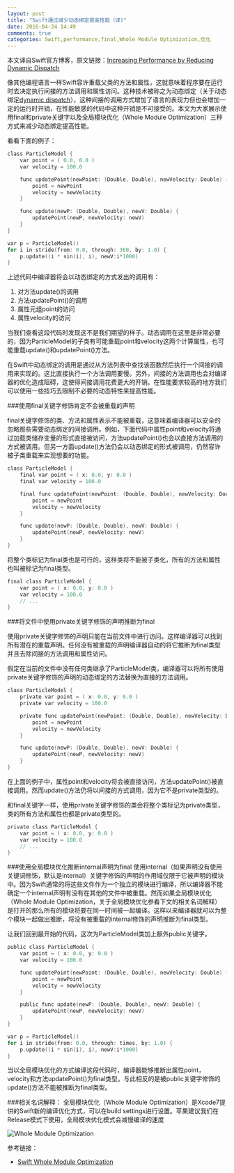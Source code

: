 ```yaml
---
layout: post
title: "Swift通过减少动态绑定提高性能（译)"
date: 2016-04-24 14:49
comments: true
categories: Swift,performance,final,Whole Module Optimization,优化
---
```



本文译自Swift官方博客，原文链接：[Increasing Performance by Reducing Dynamic Dispatch](https://developer.apple.com/swift/blog/?id=27)

像其他编程语言一样Swift容许重载父类的方法和属性，这就意味着程序要在运行时去决定执行间接的方法调用和属性访问。这种技术被称之为动态绑定（关于动态绑定[dynamic dispatch](https://en.wikipedia.org/wiki/Dynamic_dispatch)），这种间接的调用方式增加了语言的表现力但也会增加一定的运行时开销，在性能敏感的代码中这种开销是不可接受的。本文为大家展示使用final和private关键字以及全局模块优化（Whole Module Optimization）三种方式来减少动态绑定提高性能。

<!-- more -->

看看下面的例子：

```objective-c
class ParticleModel {
	var point = ( 0.0, 0.0 )
	var velocity = 100.0

	func updatePoint(newPoint: (Double, Double), newVelocity: Double) {
		point = newPoint
		velocity = newVelocity
	}

	func update(newP: (Double, Double), newV: Double) {
		updatePoint(newP, newVelocity: newV)
	}
}

var p = ParticleModel()
for i in stride(from: 0.0, through: 360, by: 1.0) {
	p.update((i * sin(i), i), newV:i*1000)
}

```

上述代码中编译器将会以动态绑定的方式发出的调用有：

1. 对方法update()的调用
2. 方法updatePoint()的调用
3. 属性元组point的访问
4. 属性velocity的访问

当我们查看这段代码时发现这不是我们期望的样子。动态调用在这里是非常必要的，因为ParticleModel的子类有可能重载point和velocity这两个计算属性，也可能重载update()和updatePoint()方法。

在Swift中动态绑定的调用是通过从方法列表中查找该函数然后执行一个间接的调用来实现的。这比直接执行一个方法调用要慢。另外，间接的方法调用也会对编译器的优化造成阻碍，这使得间接调用花费更大的开销。在性能要求较高的地方我们可以使用一些技巧去限制不必要的动态特性来提高性能。


###使用final关键字修饰肯定不会被重载的声明

final关键字修饰的类、方法和属性表示不能被重载，这意味着编译器可以安全的忽略那些需要动态绑定的间接调用。例如，下面代码中属性point和velocity将通过加载类储存变量的形式直接被访问，方法updatePoint()也会以直接方法调用的方式被调用。但另一方面update()方法仍会以动态绑定的形式被调用，仍然容许被子类重载来实现想要的功能。

```objective-c
class ParticleModel {
	final var point = ( x: 0.0, y: 0.0 )
	final var velocity = 100.0

	final func updatePoint(newPoint: (Double, Double), newVelocity: Double) {
		point = newPoint
		velocity = newVelocity
	}

	func update(newP: (Double, Double), newV: Double) {
		updatePoint(newP, newVelocity: newV)
	}
}
```

将整个类标记为final类也是可行的，这样类将不能被子类化，所有的方法和属性也叫被标记为final类型。

```objective-c
final class ParticleModel {
	var point = ( x: 0.0, y: 0.0 )
	var velocity = 100.0
	// ...
}
```


###将文件中使用private关键字修饰的声明推断为final

使用private关键字修饰的声明只能在当前文件中进行访问。这样编译器可以找到所有潜在的重载声明。任何没有被重载的声明编译器自动的将它推断为final类型并且去除间接的方法调用和属性访问。

假定在当前的文件中没有任何类继承了ParticleModel类，编译器可以将所有使用private关键字修饰的声明的动态绑定的方法替换为直接的方法调用。

```objective-c
class ParticleModel {
	private var point = ( x: 0.0, y: 0.0 )
	private var velocity = 100.0

	private func updatePoint(newPoint: (Double, Double), newVelocity: Double) {
		point = newPoint
		velocity = newVelocity
	}

	func update(newP: (Double, Double), newV: Double) {
		updatePoint(newP, newVelocity: newV)
	}
}
```

在上面的例子中，属性point和velocity将会被直接访问，方法updatePoint()被直接调用。然而update()方法仍将以间接的方式调用，因为它不是private类型的。

和final关键字一样，使用private关键字修饰的类会将整个类标记为private类型，类的所有方法和属性也都是private类型的。

```objective-c
private class ParticleModel {
	var point = ( x: 0.0, y: 0.0 )
	var velocity = 100.0
	// ...
}
```


###使用全局模块优化推断internal声明为final
使用internal（如果声明没有使用关键词修饰，默认是internal）关键字修饰的声明的作用域仅限于它被声明的模块中。因为Swift通常的将这些文件作为一个独立的模块进行编译，所以编译器不能确定一个internal声明有没有在其他的文件中被重载。然而如果全局模块优化（Whole Module Optimization，关于全局模块优化参看下文的相关名词解释）是打开的那么所有的模块将要在同一时间被一起编译。这样以来编译器就可以为整个模块一起做出推断，将没有被重载的internal修饰的声明推断为final类型。

让我们回到最开始的代码，这次为ParticleModel类加上额外public关键字。

```objective-c
public class ParticleModel {
	var point = ( x: 0.0, y: 0.0 )
	var velocity = 100.0

	func updatePoint(newPoint: (Double, Double), newVelocity: Double) {
		point = newPoint
		velocity = newVelocity
	}

	public func update(newP: (Double, Double), newV: Double) {
		updatePoint(newP, newVelocity: newV)
	}
}

var p = ParticleModel()
for i in stride(from: 0.0, through: times, by: 1.0) {
	p.update((i * sin(i), i), newV:i*1000)
}
```

当以全局模块优化的方式编译这段代码时，编译器能够推断出属性point，velocity和方法updatePoint()为final类型。与此相反的是被public关键字修饰的update()方法不能被推断为final类型。


###相关名词解释：
全局模块优化（Whole Module Optimization）是Xcode7提供的Swift新的编译优化方式，可以在build settings进行设置。苹果建议我们在Release模式下使用，全局模块优化模式会减慢编译的速度

![Whole Module Optimization](http://useyourloaf.com/assets/images/2015/2015-07-26-001.png)



参考链接：

* [Swift Whole Module Optimization](http://useyourloaf.com/blog/swift-whole-module-optimization/)

<br>
<br>
<br>